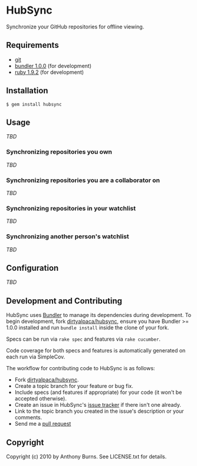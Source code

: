# HubSync

Synchronize your GitHub repositories for offline viewing.

## Requirements

* [git](http://git-scm.com)
* [bundler 1.0.0](http://gembundler.com) (for development)
* [ruby 1.9.2](http://ruby-lang.org) (for development)

## Installation

    $ gem install hubsync

## Usage

*TBD*

### Synchronizing repositories you own

*TBD*

### Synchronizing repositories you are a collaborator on

*TBD*

### Synchronizing repositories in your watchlist

*TBD*

### Synchronizing another person's watchlist

*TBD*

## Configuration

*TBD*

## Development and Contributing

HubSync uses [Bundler](http://gembundler.com) to manage its dependencies during
development. To begin development, fork [dirtyalpaca/hubsync][1], ensure you
have Bundler >= 1.0.0 installed and run `bundle install` inside the clone of
your fork.

Specs can be run via `rake spec` and features via `rake cucumber`.

Code coverage for both specs and features is automatically generated on each run
via SimpleCov.

The workflow for contributing code to HubSync is as follows:

* Fork [dirtyalpaca/hubsync][1].
* Create a topic branch for your feature or bug fix.
* Include specs (and features if appropriate) for your code (it won't be
  accepted otherwise).
* Create an issue in HubSync's [issue tracker][2] if there isn't one already.
* Link to the topic branch you created in the issue's description or your
  comments.
* Send me a [pull request](http://help.github.com/pull-requests/)

## Copyright

Copyright (c) 2010 by Anthony Burns. See LICENSE.txt for details.

  [1]: http://github.com/dirtyalpaca/hubsync
  [2]: http://github.com/dirtyalpaca/hubsync/issues
